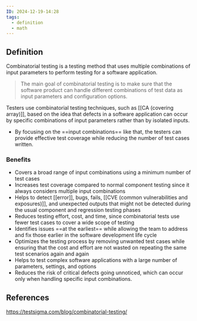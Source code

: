 ```yaml
---
ID: 2024-12-19-14:28
tags:
  - definition
  - math
---
```

## Definition
 
 Combinatorial testing is a testing method that uses multiple combinations of input parameters to perform testing for a software application.
 
> The main goal of combinatorial testing is to make sure that the software product can handle different combinations of test data as input parameters and configuration options. 

Testers use combinatorial testing techniques, such as [[CA (covering array)]], based on the idea that defects in a software application can occur by specific combinations of input parameters rather than by isolated inputs.
- By focusing on the ==input combinations== like that, the testers can provide effective test coverage while reducing the number of test cases written. 

### Benefits

- Covers a broad range of input combinations using a minimum number of test cases
- Increases test coverage compared to normal component testing since it always considers multiple input combinations
- Helps to detect [[error]], bugs, fails, [[CVE (common vulnerabilities and exposures)]], and unexpected outputs that might not be detected during the usual component and regression testing phases
- Reduces testing effort, cost, and time, since combinatorial tests use fewer test cases to cover a wide scope of testing
- Identifies issues ==at the earliest== while allowing the team to address and fix those earlier in the software development life cycle
- Optimizes the testing process by removing unwanted test cases while ensuring that the cost and effort are not wasted on repeating the same test scenarios again and again
- Helps to test complex software applications with a large number of parameters, settings, and options
- Reduces the risk of critical defects going unnoticed, which can occur only when handling specific input combinations.

## References
https://testsigma.com/blog/combinatorial-testing/